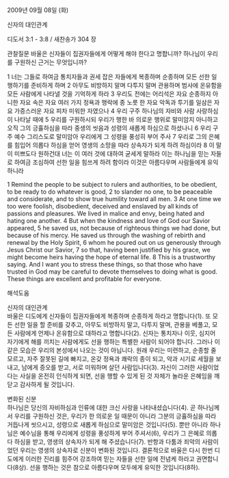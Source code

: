 2009년 09월 08일 (화)

신자의 대인관계



디도서 3:1 - 3:8 / 새찬송가 304 장


관찰질문
바울은 신자들이 집권자들에게 어떻게 해야 한다고 명합니까?
하나님이 우리를 구원하신 근거는 무엇입니까?

1 너는 그들로 하여금 통치자들과 권세 잡은 자들에게 복종하며 순종하며 모든 선한 일 행하기를 준비하게 하며 2 아무도 비방하지 말며 다투지 말며 관용하며 범사에 온유함을 모든 사람에게 나타낼 것을 기억하게 하라 3 우리도 전에는 어리석은 자요 순종하지 아니한 자요 속은 자요 여러 가지 정욕과 행락에 종 노릇 한 자요 악독과 투기를 일삼은 자요 가증스러운 자요 피차 미워한 자였으나 4 우리 구주 하나님의 자비와 사람 사랑하심이 나타날 때에 5 우리를 구원하시되 우리가 행한 바 의로운 행위로 말미암지 아니하고 오직 그의 긍휼하심을 따라 중생의 씻음과 성령의 새롭게 하심으로 하셨나니 6 우리 구주 예수 그리스도로 말미암아 우리에게 그 성령을 풍성히 부어 주사 7 우리로 그의 은혜를 힘입어 의롭다 하심을 얻어 영생의 소망을 따라 상속자가 되게 하려 하심이라 8 이 말이 미쁘도다 원하건대 너는 이 여러 것에 대하여 굳세게 말하라 이는 하나님을 믿는 자들로 하여금 조심하여 선한 일을 힘쓰게 하려 함이라 이것은 아름다우며 사람들에게 유익하니라

1 Remind the people to be subject to rulers and authorities, to be obedient, to be ready to do whatever is good, 2 to slander no one, to be peaceable and considerate, and to show true humility toward all men. 3 At one time we too were foolish, disobedient, deceived and enslaved by all kinds of passions and pleasures. We lived in malice and envy, being hated and hating one another. 4 But when the kindness and love of God our Savior appeared, 5 he saved us, not because of righteous things we had done, but because of his mercy. He saved us through the washing of rebirth and renewal by the Holy Spirit, 6 whom he poured out on us generously through Jesus Christ our Savior, 7 so that, having been justified by his grace, we might become heirs having the hope of eternal life. 8 This is a trustworthy saying. And I want you to stress these things, so that those who have trusted in God may be careful to devote themselves to doing what is good. These things are excellent and profitable for everyone.

해석도움





신자의 대인관계  
바울은 디도에게 신자들이 집권자들에게 복종하며 순종하게 하라고 명합니다(1). 또 모든 선한 일을 할 준비를 갖추고, 아무도 비방하지 말고, 다투지 말며, 관용을 베풀고, 모든 사람에게 언제나 온유함으로 대하라고 명합니다(2). 신자는 통치자나 이웃, 심지어 자기에게 해를 끼치는 사람에게도 선을 행하는 특별한 사람이 되어야 합니다. 그러나 이 같은 모습은 우리의 본성에서 나오는 것이 아닙니다. 원래 우리는 미련하고, 순종할 줄 모르고, 자주 잘못된 길에 빠지고, 온갖 정욕과 쾌락의 종이 되고, 악과 시기로 세월을 보내고, 남에게 증오를 받고, 서로 미워하며 살던 사람입니다(3). 자신이 그러한 사람이었다는 사실을 온전히 인식하게 되면, 선을 행할 수 있게 된 것 자체가 놀라운 은혜임을 깨닫고 감사하게 될 것입니다.                   

변화된 신분  
하나님은 당신의 자비하심과 인류에 대한 크신 사랑을 나타내셨습니다(4). 곧 하나님께서 우리를 구원하신 것은, 우리가 한 의로운 일 때문이 아니라 그분의 긍휼하심을 따라 거듭나게 씻으시고, 성령으로 새롭게 하심으로 말미암은 것입니다(5). 뿐만 아니라 하나님은 예수님을 통해 우리에게 성령을 풍성하게 부어 주셔서(6), 우리가 그 은혜로 의롭다 하심을 받고, 영생의 상속자가 되게 해 주셨습니다(7). 반항과 다툼과 죄악의 사람이었던 우리는 영생의 상속자로 신분이 변화된 것입니다. 결론적으로 바울은 다시 한번 디도에게 이러한 진리를 힘주어 강조하여 믿는 자들을 선한 일에 전념케 하라고 권면합니다(8상). 선을 행하는 것은 참으로 아름다우며 모두에게 유익한 것입니다(8하).